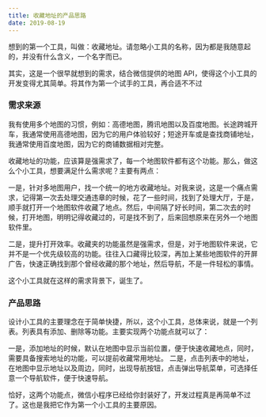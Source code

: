 ```yaml
---
title: 收藏地址的产品思路
date: 2019-08-19
---
```


想到的第一个工具，叫做：收藏地址。请忽略小工具的名称，因为都是我随意起的，并没有什么含义，一个名字而已。

其实，这是一个很早就想到的需求，结合微信提供的地图 API，使得这个小工具的开发变得尤其简单。将其作为第一个试手的工具，再合适不不过

### 需求来源
我有使用多个地图的习惯，例如：高德地图，腾讯地图以及百度地图。长途跨城开车，我通常使用高德地图，因为它的用户体验较好；短途开车或是查找商铺地址，我通常使用百度地图，因为它的商铺数据相对完整。

收藏地址的功能，应该算是强需求了，每一个地图软件都有这个功能。那么，做这么个小工具，想要满足什么需求呢？主要有两点：

一是，针对多地图用户，找一个统一的地方收藏地址。对我来说，这是一个痛点需求，记得第一次去处理交通违章的时候，花了一些时间，找到了处理大厅，于是，顺手就打开一个地图软件收藏了地点。然后，中间隔了好长时间，第二次去的时候，打开地图，明明记得收藏过的，可是找不到了，后来回想原来在另外一个地图软件里。

二是，提升打开效率。收藏夹的功能虽然是强需求，但是，对于地图软件来说，它并不是一个优先级较高的功能。往往入口藏得比较深，再加上某些地图软件的开屏广告，快速正确找到那个曾经收藏的那个地址，然后导航，不是一件轻松的事情。

这个小工具就在这样的需求背景下，诞生了。

### 产品思路
设计小工具的主要理念在于简单快捷，所以，这个小工具，总体来说，就是一个列表。列表具有添加、删除等功能。主要实现两个功能点就可以了：

一是，添加地址的时候，默认在地图中显示当前位置，便于快速收藏地点，同时，需要具备搜索地址的功能，可以提前收藏常用地址。
二是，点击列表中的地址，在地图中显示地址以及周边，同时，出现导航按钮，点击弹出导航菜单，可选择任意一个导航软件，便于快速导航。

恰好，这两个功能点，微信小程序已经给你封装好了，开发过程真是再简单不过了。这也是我把它作为第一个小工具的主要原因。




